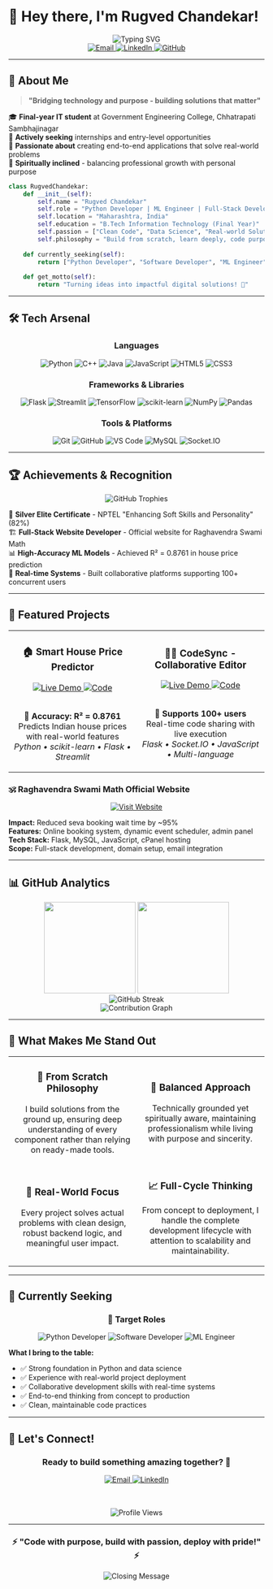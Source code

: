 # 🚀 Hey there, I'm Rugved Chandekar! 

<div align="center">
  <img src="https://readme-typing-svg.herokuapp.com?font=Fira+Code&size=30&pause=1000&color=36BCF7&background=00000000&center=true&vCenter=true&width=600&lines=Python+Developer+%F0%9F%90%8D;Machine+Learning+Engineer+%F0%9F%A4%96;Full-Stack+Developer+%F0%9F%8C%90;Building+Tomorrow's+Solutions+Today!" alt="Typing SVG" />
</div>

<div align="center">
  <a href="mailto:rugved.rc1@gmail.com">
    <img src="https://img.shields.io/badge/Email-D14836?style=for-the-badge&logo=gmail&logoColor=white" alt="Email" />
  </a>
  <a href="https://www.linkedin.com/in/rugvedchandekar/">
    <img src="https://img.shields.io/badge/LinkedIn-0077B5?style=for-the-badge&logo=linkedin&logoColor=white" alt="LinkedIn" />
  </a>
  <a href="https://github.com/Rugvedrc">
    <img src="https://img.shields.io/badge/GitHub-100000?style=for-the-badge&logo=github&logoColor=white" alt="GitHub" />
  </a>
</div>

---

## 🎯 About Me

> **"Bridging technology and purpose - building solutions that matter"**

🎓 **Final-year IT student** at Government Engineering College, Chhatrapati Sambhajinagar  
💼 **Actively seeking** internships and entry-level opportunities  
🌟 **Passionate about** creating end-to-end applications that solve real-world problems  
🧘 **Spiritually inclined** - balancing professional growth with personal purpose  

```python
class RugvedChandekar:
    def __init__(self):
        self.name = "Rugved Chandekar"
        self.role = "Python Developer | ML Engineer | Full-Stack Developer"
        self.location = "Maharashtra, India"
        self.education = "B.Tech Information Technology (Final Year)"
        self.passion = ["Clean Code", "Data Science", "Real-world Solutions"]
        self.philosophy = "Build from scratch, learn deeply, code purposefully"
    
    def currently_seeking(self):
        return ["Python Developer", "Software Developer", "ML Engineer"]
    
    def get_motto(self):
        return "Turning ideas into impactful digital solutions! 🚀"
```

---

## 🛠️ Tech Arsenal

<div align="center">

### **Languages**
![Python](https://img.shields.io/badge/Python-3776AB?style=for-the-badge&logo=python&logoColor=white)
![C++](https://img.shields.io/badge/C%2B%2B-00599C?style=for-the-badge&logo=c%2B%2B&logoColor=white)
![Java](https://img.shields.io/badge/Java-ED8B00?style=for-the-badge&logo=java&logoColor=white)
![JavaScript](https://img.shields.io/badge/JavaScript-F7DF1E?style=for-the-badge&logo=javascript&logoColor=black)
![HTML5](https://img.shields.io/badge/HTML5-E34F26?style=for-the-badge&logo=html5&logoColor=white)
![CSS3](https://img.shields.io/badge/CSS3-1572B6?style=for-the-badge&logo=css3&logoColor=white)

### **Frameworks & Libraries**
![Flask](https://img.shields.io/badge/Flask-000000?style=for-the-badge&logo=flask&logoColor=white)
![Streamlit](https://img.shields.io/badge/Streamlit-FF4B4B?style=for-the-badge&logo=streamlit&logoColor=white)
![TensorFlow](https://img.shields.io/badge/TensorFlow-FF6F00?style=for-the-badge&logo=tensorflow&logoColor=white)
![scikit-learn](https://img.shields.io/badge/scikit--learn-F7931E?style=for-the-badge&logo=scikit-learn&logoColor=white)
![NumPy](https://img.shields.io/badge/numpy-013243?style=for-the-badge&logo=numpy&logoColor=white)
![Pandas](https://img.shields.io/badge/pandas-150458?style=for-the-badge&logo=pandas&logoColor=white)

### **Tools & Platforms**
![Git](https://img.shields.io/badge/git-F05032?style=for-the-badge&logo=git&logoColor=white)
![GitHub](https://img.shields.io/badge/github-181717?style=for-the-badge&logo=github&logoColor=white)
![VS Code](https://img.shields.io/badge/VS%20Code-007ACC?style=for-the-badge&logo=visual-studio-code&logoColor=white)
![MySQL](https://img.shields.io/badge/MySQL-4479A1?style=for-the-badge&logo=mysql&logoColor=white)
![Socket.IO](https://img.shields.io/badge/Socket.IO-010101?style=for-the-badge&logo=socket.io&logoColor=white)

</div>

---

## 🏆 Achievements & Recognition

<div align="center">
  <img src="https://github-profile-trophy.vercel.app/?username=Rugvedrc&theme=darkhub&no-frame=true&margin-w=15&margin-h=15" alt="GitHub Trophies" />
</div>

🥈 **Silver Elite Certificate** - NPTEL "Enhancing Soft Skills and Personality" (82%)  
🏗️ **Full-Stack Website Developer** - Official website for Raghavendra Swami Math  
📊 **High-Accuracy ML Models** - Achieved R² = 0.8761 in house price prediction  
🔄 **Real-time Systems** - Built collaborative platforms supporting 100+ concurrent users  

---

## 🌟 Featured Projects

<div align="center">
  <table>
    <tr>
      <td width="50%">
        <h3 align="center">🏠 Smart House Price Predictor</h3>
        <div align="center">
          <a href="https://smart-house-price-predictor.onrender.com/" target="_blank">
            <img src="https://img.shields.io/badge/🚀_Live_Demo-37a779?style=for-the-badge" alt="Live Demo" />
          </a>
          <a href="https://github.com/Rugvedrc/Smart-House-Price-Predictor" target="_blank">
            <img src="https://img.shields.io/badge/📂_Code-black?style=for-the-badge&logo=github" alt="Code" />
          </a>
        </div>
        <br>
        <p align="center">
          <strong>🎯 Accuracy: R² = 0.8761</strong><br>
          Predicts Indian house prices with real-world features<br>
          <em>Python • scikit-learn • Flask • Streamlit</em>
        </p>
      </td>
      <td width="50%">
        <h3 align="center">👨‍💻 CodeSync - Collaborative Editor</h3>
        <div align="center">
          <a href="https://codesync-collabrative-code-editor.onrender.com/" target="_blank">
            <img src="https://img.shields.io/badge/🚀_Live_Demo-37a779?style=for-the-badge" alt="Live Demo" />
          </a>
          <a href="https://github.com/Rugvedrc/CodeSync" target="_blank">
            <img src="https://img.shields.io/badge/📂_Code-black?style=for-the-badge&logo=github" alt="Code" />
          </a>
        </div>
        <br>
        <p align="center">
          <strong>🎯 Supports 100+ users</strong><br>
          Real-time code sharing with live execution<br>
          <em>Flask • Socket.IO • JavaScript • Multi-language</em>
        </p>
      </td>
    </tr>
  </table>
</div>

### 🕉️ **Raghavendra Swami Math Official Website**
<div align="center">
  <a href="https://raghavendrasewasangh.in/" target="_blank">
    <img src="https://img.shields.io/badge/🌐_Visit_Website-saffron?style=for-the-badge" alt="Visit Website" />
  </a>
</div>

**Impact:** Reduced seva booking wait time by ~95%  
**Features:** Online booking system, dynamic event scheduler, admin panel  
**Tech Stack:** Flask, MySQL, JavaScript, cPanel hosting  
**Scope:** Full-stack development, domain setup, email integration  

---

## 📊 GitHub Analytics

<div align="center">
  <img height="180em" src="https://github-readme-stats.vercel.app/api?username=Rugvedrc&show_icons=true&theme=radical&include_all_commits=true&count_private=true"/>
  <img height="180em" src="https://github-readme-stats.vercel.app/api/top-langs/?username=Rugvedrc&layout=compact&theme=radical"/>
</div>

<div align="center">
  <img src="https://github-readme-streak-stats.herokuapp.com/?user=Rugvedrc&theme=radical" alt="GitHub Streak" />
</div>

<div align="center">
  <img src="https://github-readme-activity-graph.vercel.app/graph?username=Rugvedrc&theme=react-dark&hide_border=true&area=true" alt="Contribution Graph" />
</div>

---

## 🎯 What Makes Me Stand Out

<div align="center">
  <table>
    <tr>
      <td align="center">
        <h3>🔧 From Scratch Philosophy</h3>
        <p>I build solutions from the ground up, ensuring deep understanding of every component rather than relying on ready-made tools.</p>
      </td>
      <td align="center">
        <h3>🧘 Balanced Approach</h3>
        <p>Technically grounded yet spiritually aware, maintaining professionalism while living with purpose and sincerity.</p>
      </td>
    </tr>
    <tr>
      <td align="center">
        <h3>🎯 Real-World Focus</h3>
        <p>Every project solves actual problems with clean design, robust backend logic, and meaningful user impact.</p>
      </td>
      <td align="center">
        <h3>📈 Full-Cycle Thinking</h3>
        <p>From concept to deployment, I handle the complete development lifecycle with attention to scalability and maintainability.</p>
      </td>
    </tr>
  </table>
</div>

---

## 🚀 Currently Seeking

<div align="center">
  <h3>🎯 Target Roles</h3>
  <img src="https://img.shields.io/badge/Python_Developer-3776AB?style=for-the-badge&logo=python&logoColor=white" alt="Python Developer" />
  <img src="https://img.shields.io/badge/Software_Developer-00599C?style=for-the-badge&logo=code&logoColor=white" alt="Software Developer" />
  <img src="https://img.shields.io/badge/ML_Engineer-FF6F00?style=for-the-badge&logo=tensorflow&logoColor=white" alt="ML Engineer" />
</div>

**What I bring to the table:**
- ✅ Strong foundation in Python and data science
- ✅ Experience with real-world project deployment
- ✅ Collaborative development skills with real-time systems
- ✅ End-to-end thinking from concept to production
- ✅ Clean, maintainable code practices

---

## 🤝 Let's Connect!

<div align="center">
  <h3>Ready to build something amazing together? 🚀</h3>
  
  <a href="mailto:rugved.rc1@gmail.com">
    <img src="https://img.shields.io/badge/📧_Email_Me-D14836?style=for-the-badge&logo=gmail&logoColor=white" alt="Email" />
  </a>
  <a href="https://www.linkedin.com/in/rugvedchandekar/">
    <img src="https://img.shields.io/badge/💼_LinkedIn-0077B5?style=for-the-badge&logo=linkedin&logoColor=white" alt="LinkedIn" />
  </a>
  
  <br><br>
  <img src="https://komarev.com/ghpvc/?username=Rugvedrc&color=blueviolet&style=for-the-badge" alt="Profile Views" />
</div>

---

<div align="center">
  <h3>⚡ "Code with purpose, build with passion, deploy with pride!" ⚡</h3>
  <img src="https://readme-typing-svg.herokuapp.com?font=Fira+Code&size=20&pause=1000&color=36BCF7&background=00000000&center=true&vCenter=true&width=600&lines=Thanks+for+visiting+my+profile!+%F0%9F%99%8F;Let's+build+the+future+together!+%F0%9F%9A%80" alt="Closing Message" />
</div>
